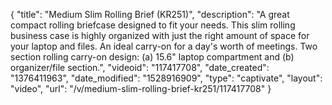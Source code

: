 {
    "title": "Medium Slim Rolling Brief (KR251)",
    "description": "A great compact rolling briefcase designed to fit your needs. This slim rolling business case is highly organized with just the right amount of space for your laptop and files. An ideal carry-on for a day's worth of meetings. Two section rolling carry-on design: (a) 15.6\" laptop compartment and (b) organizer\/file section.",
    "videoid": "117417708",
    "date_created": "1376411963",
    "date_modified": "1528916909",
    "type": "captivate",
    "layout": "video",
    "url": "\/v\/medium-slim-rolling-brief-kr251\/117417708"
}